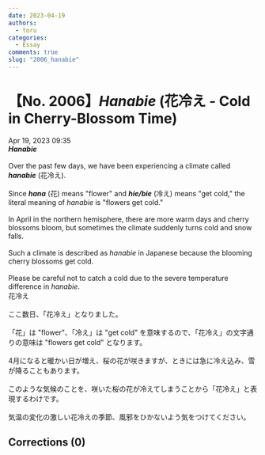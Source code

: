 ```yaml
---
date: 2023-04-19
authors:
  - toru
categories:
  - Essay
comments: true
slug: "2006_hanabie"
---
```


# 【No. 2006】<strong><em>Hanabie</strong></em> (花冷え - Cold in Cherry-Blossom Time)
<div class="date">Apr 19, 2023 09:35</div>
<div id="post"><div id="body_show_ori">
<strong><em>Hanabie</strong></em><br/><br/>Over the past few days, we have been experiencing a climate called <strong><em>hanabie</em></strong> (花冷え).<br/><br/>Since <strong><em>hana</em></strong> (花) means "flower" and <strong><em>hie/bie</em></strong> (冷え) means "get cold," the literal meaning of <em>hanabie</em> is "flowers get cold."<br/><br/>In April in the northern hemisphere, there are more warm days and cherry blossoms bloom, but sometimes the climate suddenly turns cold and snow falls.<br/><br/>Such a climate is described as <em>hanabie</em> in Japanese because the blooming cherry blossoms get cold.<br/><br/>Please be careful not to catch a cold due to the severe temperature difference in <em>hanabie</em>.
</div></div>

<!-- more -->

<div id="post_ja"><div id="body_show_mo">
花冷え<br/><br/>ここ数日、「花冷え」となりました。<br/><br/>「花」は "flower"、「冷え」は "get cold" を意味するので、「花冷え」の文字通りの意味は "flowers get cold" となります。<br/><br/>4月になると暖かい日が増え、桜の花が咲きますが、ときには急に冷え込み、雪が降ることもあります。<br/><br/>このような気候のことを、咲いた桜の花が冷えてしまうことから「花冷え」と表現するわけです。<br/><br/>気温の変化の激しい花冷えの季節、風邪をひかないよう気をつけてください。
</div></div>

## Corrections (0)
